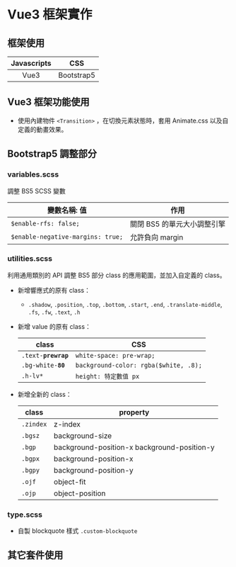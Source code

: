 # Vue3 框架實作

## 框架使用

| Javascripts | CSS |
| :---: | :---: |
| Vue3 | Bootstrap5 | 

## Vue3 框架功能使用

- 使用內建物件 <code>\<Transition></code> ，在切換元素狀態時，套用 Animate.css 以及自定義的動畫效果。

## Bootstrap5 調整部分

### variables.scss

調整 BS5 SCSS 變數

| 變數名稱: 值 | 作用 |
| --- | --- |
|<code>$enable-rfs: false;</code>|關閉 BS5 的單元大小調整引擎|
|<code>$enable-negative-margins: true;</code>|允許負向 margin|

### utilities.scss

利用通用類別的 API 調整 BS5 部分 class 的應用範圍，並加入自定義的 class。

- 新增響應式的原有 class：

  - <code>.shadow</code>, <code>.position</code>, <code>.top</code>, <code>.bottom</code>, <code>.start</code>, <code>.end</code>, <code>.translate-middle</code>, <code>.fs</code>, <code>.fw</code>, <code>.text</code>, <code>.h</code>

- 新增 value 的原有 class：

  | class | CSS |
  | --- | --- |
  |<code>.text-<strong>prewrap</strong></code>|<code>white-space: pre-wrap;</code>|
  |<code>.bg-white-<strong>80</strong></code>|<code>background-color: rgba($white, .8);</code>|
  |<code>.h-lv*</code>|<code>height: 特定數值 px</code>|

- 新增全新的 class：

  |class|property|
  | --- | --- |
  |<code>.zindex</code>|z-index|
  |<code>.bgsz</code>|background-size|
  |<code>.bgp</code>|background-position-x background-position-y|
  |<code>.bgpx</code>|background-position-x|
  |<code>.bgpy</code>|background-position-y|
  |<code>.ojf</code>|object-fit|
  |<code>.ojp</code>|object-position|

### type.scss

- 自製 blockquote 樣式 <code>.custom-blockquote</code>

## 其它套件使用
